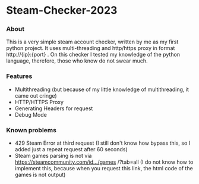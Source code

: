 # Steam-Checker-2023
### About
This is a very simple steam account checker, written by me as my first python project. It uses multi-threading and http/https proxy in format http://{ip}:{port} .
On this checker I tested my knowledge of the python language, therefore, those who know do not swear much.
### Features
- Multithreading (but because of my little knowledge of multithreading, it came out cringe)
- HTTP/HTTPS Proxy
- Generating Headers for request
- Debug Mode
### Known problems
- 429 Steam Error at third request (I still don't know how bypass this, so I added just a repeat request after 60 seconds)
- Steam games parsing is not via https://steamcommunity.com/id.../games /?tab=all (I do not know how to implement this, because when you request this link, the html code of the games is not output)

